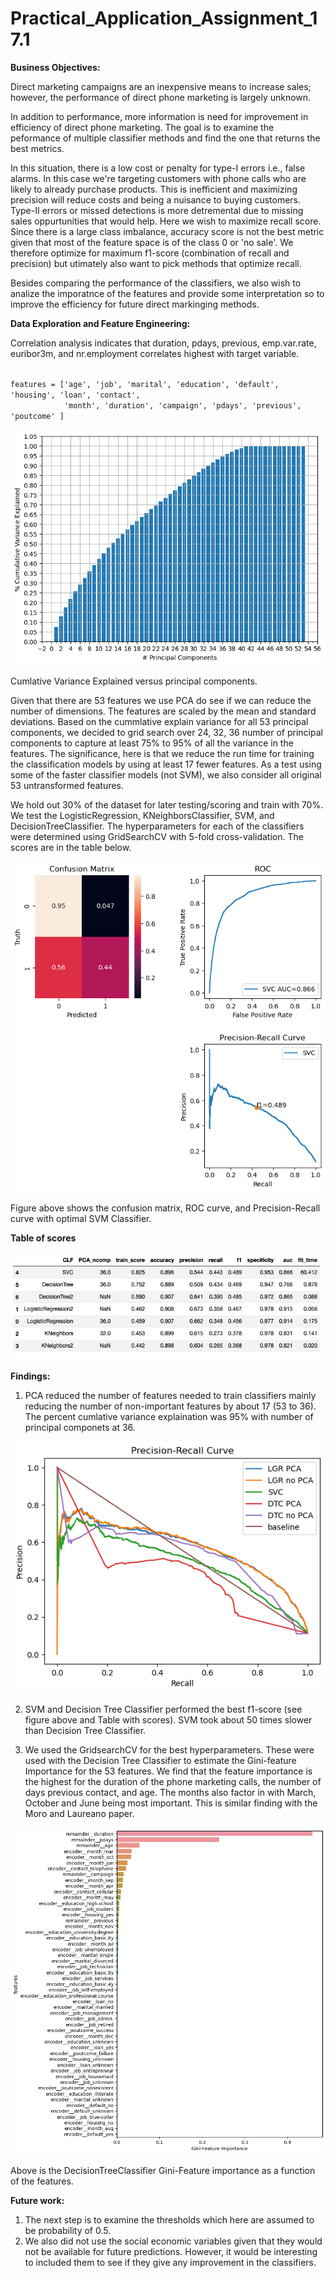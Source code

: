 # Practical_Application_Assignment_17.1


**Business Objectives:**

Direct marketing campaigns are an inexpensive means to increase sales; however, the performance of direct phone marketing is largely unknown.

In addition to performance, more information is need for improvement in efficiency of direct phone marketing. The goal is to examine the peformance of multiple classifier methods and find the one that returns the best metrics.

In this situation, there is a low cost or penalty for type-I errors i.e., false alarms. In this case we're targeting customers with phone calls who are likely to already purchase products.  This is inefficient and maximizing precision will reduce costs and being a nuisance to buying customers.  Type-II errors or missed detections is more detremental due to missing sales oppurtunities that would help. Here we wish to maximize recall score. Since there is a large class imbalance, accuracy score is not the best metric given that most of the feature space is of the class 0 or 'no sale'. We therefore optimize for maximum f1-score (combination of recall and precision) but utimately also want to pick methods that optimize recall.

Besides comparing the performance of the classifiers, we also wish to analize the imporatnce of the features and provide some interpretation so to improve the efficiency for future direct markinging methods. 

**Data Exploration and Feature Engineering:**

Correlation analysis indicates that duration, pdays, previous, emp.var.rate, euribor3m, and nr.employment correlates highest with target variable. 

<P>
<code>
features = ['age', 'job', 'marital', 'education', 'default', 'housing', 'loan', 'contact', 
            'month', 'duration', 'campaign', 'pdays', 'previous', 'poutcome' ]
</code>
</P>

![PCA.png](./PCA.png)

Cumlative Variance Explained versus principal components. 

Given that there are 53 features we use PCA do see if we can reduce the number of dimensions. The features are scaled by the mean and standard deviations. Based on the cummlative explain variance for all 53 principal components, we decided to grid search over 24, 32, 36 number of principal components to capture at least 75% to 95% of all the variance in the features. The significance, here is that we reduce the run time for training the classification models by using at least 17 fewer features.  As a test using some of the faster classifier models (not SVM), we also consider all original 53 untransformed features.

We hold out 30% of the dataset for later testing/scoring and train with 70%. We test the LogisticRegression, KNeighborsClassifier, SVM, and DecisionTreeClassifier. The hyperparameters for each of the classifiers were determined using GridSearchCV with 5-fold cross-validation. The scores are in the table below.

![SVM.png](./SVM.png)

Figure above shows the confusion matrix, ROC curve, and Precision-Recall curve with optimal SVM Classifier. 

**Table of scores**

![df_scores.png](./df_scores.png)

   
**Findings:**

1. PCA reduced the number of features needed to train classifiers mainly reducing the number of non-important features by about 17 (53 to 36). The percent cumlative variance explaination was 95% with number of principal componets at 36. 

![Precision-Recall-Curve.png](Precision-Recall-Curve.png)

2. SVM and Decision Tree Classifier performed the best f1-score (see figure above and Table with scores). SVM took about 50 times slower than Decision Tree Classifier. 


3. We used the GridsearchCV for the best hyperparameters. These were used with the Decision Tree Classifier to estimate the Gini-feature Importance for the 53 features.  We find that the feature importance is the highest for the duration of the phone marketing calls, the number of days previous contact, and age. The months also factor in with March, October and June being most important. This is similar finding with the Moro and Laureano paper. 

![feature-importance.png](feature-importance.png)

Above is the DecisionTreeClassifier Gini-Feature importance as a function of the features. 

**Future work:**
1. The next step is to examine the thresholds which here are assumed to be probability of 0.5. 
2. We also did not use the social economic variables given that they would not be available for future predictions.  However, it would be interesting to included them to see if they give any improvement in the classifiers. 
